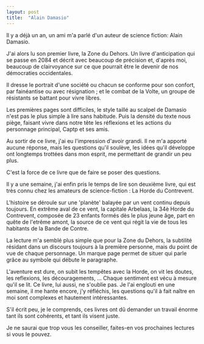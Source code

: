 ```yaml
---
layout: post
title:  "Alain Damasio"
---
```


Il y a déjà un an, un ami m'a parlé d'un auteur de science fiction: Alain Damasio.

J'ai alors lu son premier livre, la Zone du Dehors. Un livre d'anticipation qui se passe en 2084 et décrit avec beaucoup de précision et, d'après moi, beaucoup de clairvoyance sur ce que pourrait être le devenir de nos démocraties occidentales.

Il dresse le portrait d'une société ou chacun se conforme pour son confort, par fainéantise ou avec résignation ; et le combat de la Volte, un groupe de résistants se battant pour vivre libres.

Les premières pages sont difficiles, le style taillé au scalpel de Damasio n'est pas le plus simple à lire sans habitude. Puis la densité du texte nous piège, faisant vivre dans notre tête les réflexions et les actions du personnage principal, Captp et ses amis.

Au sortir de ce livre, j'ai eu l'impression d'avoir grandi. Il ne m'a apporté aucune réponse, mais les questions qu'il soulève, les idées qu'il développe ont longtemps trottées dans mon esprit, me permettant de grandir un peu plus.

C'est la force de ce livre que de faire se poser des questions.

Il y a une semaine, j'ai enfin pris le temps de lire son deuxième livre, qui est très connu chez les amateurs de science-fiction : La Horde du Contrevent.

L'histoire se déroule sur une 'planète' balayée par un vent continu depuis toujours. En extrême aval de ce vent, la capitale Arbelaas, la 34è Horde du Contrevent, composée de 23 enfants formés dès le plus jeune âge, part en quête de l'etrême amont, la source de ce vent qui régit la vie de tous les habitants de la Bande de Contre.

La lecture m'a semblé plus simple que pour la Zone du Dehors, la subtilité résidant dans un discours toujours à la première personne, mais du point de vue de chaque personnage. Un marque page permet de situer qui parle grâce au symbole qui débute le paragraphe.

L'aventure est dure, on subit les tempêtes avec la Horde, on vit les doutes, les reflexions, les découragements, ... Chaque sentiment est vécu à mesure qu'il se lit. Ce livre, lui aussi, ne s'oublie pas. Je l'ai englouti en une semaine, il me hante encore, j'y réfléchis, les questions qu'il à fait naître en moi sont complexes et hautement intéressantes.

S'il écrit peu, je le comprends, ces livres ont dû demander un travail énorme tant ils sont cohérents, et tant ils visent juste.

Je ne saurai que trop vous les conseiller, faites-en vos prochaines lectures si vous le pouvez.
